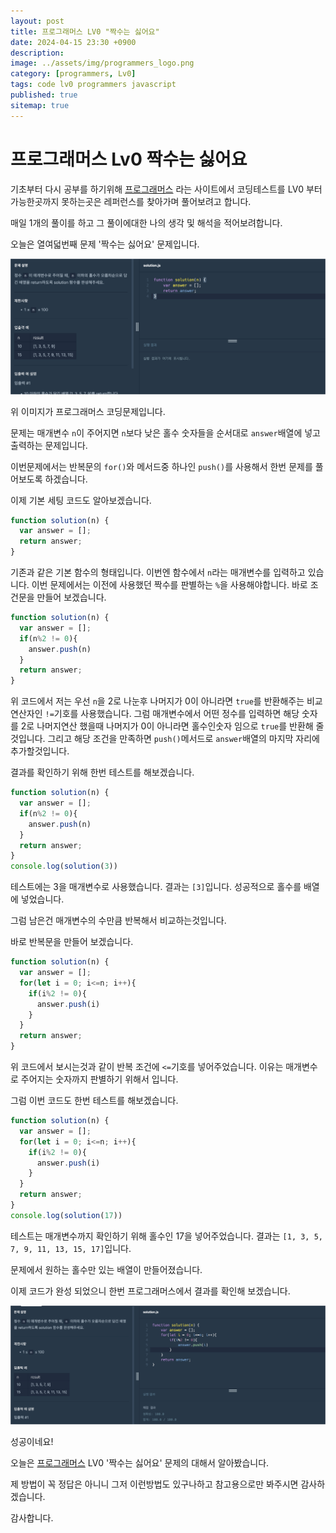 ```yaml
---
layout: post
title: 프로그래머스 LV0 "짝수는 싫어요"
date: 2024-04-15 23:30 +0900
description: 
image: ../assets/img/programmers_logo.png
category: [programmers, Lv0]
tags: code lv0 programmers javascript
published: true
sitemap: true
---
```


# 프로그래머스 Lv0 짝수는 싫어요

  기초부터 다시 공부를 하기위해 [프로그래머스](https://programmers.co.kr/) 라는 사이트에서
  코딩테스트를 LV0 부터 가능한곳까지 못하는곳은 레퍼런스를 찾아가며 풀어보려고 합니다.
  
  매일 1개의 풀이를 하고 그 풀이에대한 나의 생각 및 해석을 적어보려합니다.

  오늘은 열여덟번째 문제 '짝수는 싫어요' 문제입니다.

  ![프로그래머스 이미지](/assets/img/짝수는싫어요_01.png)

  위 이미지가 프로그래머스 코딩문제입니다.
  
  문제는 매개변수 `n`이 주어지면 `n`보다 낮은 홀수 숫자들을 순서대로 `answer`배열에 넣고 출력하는 문제입니다.

  이번문제에서는 반복문의 `for()`와 메서드중 하나인 `push()`를 사용해서 한번 문제를 풀어보도록 하겠습니다.

  이제 기본 세팅 코드도 알아보겠습니다.
  
```javascript
function solution(n) {
  var answer = [];
  return answer;
}
``` 
기존과 같은 기본 함수의 형태입니다. 이번엔 함수에서 `n`라는 매개변수를 입력하고 있습니다.
이번 문제에서는 이전에 사용했던 짝수를 판별하는 `%`을 사용해야합니다.
바로 조건문을 만들어 보겠습니다.
```javascript
function solution(n) {
  var answer = [];
  if(n%2 != 0){
    answer.push(n)
  }
  return answer;
}
```
위 코드에서 저는 우선 `n`을 2로 나눈후 나머지가 0이 아니라면 `true`를 반환해주는 비교연산자인 `!=`기호를 사용했습니다.
그럼 매개변수에서 어떤 정수를 입력하면 해당 숫자를 2로 나머지연산 했을때 나머지가 0이 아니라면 홀수인숫자 임으로 `true`를 반환해 줄것입니다.
그리고 해당 조건을 만족하면 `push()`메서드로 `answer`배열의 마지막 자리에 추가할것입니다.

결과를 확인하기 위해 한번 테스트를 해보겠습니다.

```javascript
function solution(n) {
  var answer = [];
  if(n%2 != 0){
    answer.push(n)
  }
  return answer;
}
console.log(solution(3))
```
테스트에는 3을 매개변수로 사용했습니다. 결과는 `[3]`입니다. 성공적으로 홀수를 배열에 넣었습니다.

그럼 남은건 매개변수의 수만큼 반복해서 비교하는것입니다.

바로 반복문을 만들어 보겠습니다.

```javascript
function solution(n) {
  var answer = [];
  for(let i = 0; i<=n; i++){
    if(i%2 != 0){
      answer.push(i)
    }
  }
  return answer;
}
``` 
위 코드에서 보시는것과 같이 반복 조건에 `<=`기호를 넣어주었습니다. 이유는 매개변수로 주어지는 숫자까지 판별하기 위해서 입니다.

그럼 이번 코드도 한번 테스트를 해보겠습니다.
```javascript
function solution(n) {
  var answer = [];
  for(let i = 0; i<=n; i++){
    if(i%2 != 0){
      answer.push(i)
    }
  }
  return answer;
}
console.log(solution(17))
``` 
테스트는 매개변수까지 확인하기 위해 홀수인 17을 넣어주었습니다.
결과는 `[1, 3, 5, 7, 9, 11, 13, 15, 17]`입니다.

문제에서 원하는 홀수만 있는 배열이 만들어졌습니다.

이제 코드가 완성 되었으니 한번 프로그래머스에서 결과를 확인해 보겠습니다.

![프로그래머스 이미지](/assets/img/짝수는싫어요_02.png)

성공이네요!

오늘은 [프로그래머스](https://programmers.co.kr/) LV0 '짝수는 싫어요' 문제의 대해서 알아봤습니다.

제 방법이 꼭 정답은 아니니 그저 이런방법도 있구나하고 참고용으로만 봐주시면 감사하겠습니다.

감사합니다.